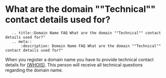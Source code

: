 # What are the domain ""Technical"" contact details used for?

```eval_rst
   .. title::Domain Name FAQ What are the domain ""Technical"" contact details used for?"
   .. meta::
       :description: Domain Name FAQ What are the domain ""Technical"" contact details used for?"
```


When you register a domain name you have to provide technical contact details for [(WHOIS)](https://my.ukfast.co.uk/faq/view/1264.html). This person will receive all technical questions regarding the domain name.


